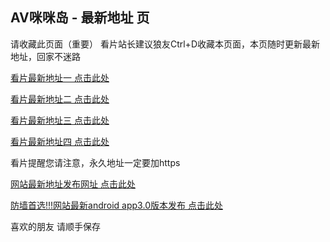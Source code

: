  <div data-target="readme-toc.content" class="Box-body px-5 pb-5">
<article class="markdown-body entry-content container-lg" itemprop="text"><h1 tabindex="-1" dir="auto">
<a id="user-content-mimi---最新地址-页" class="anchor" aria-hidden="true" tabindex="-1" href="#mimi---最新地址-页">
</a>AV咪咪岛 - 最新地址 页</h1>
<p dir="auto">请收藏此页面（重要）
看片站长建议狼友Ctrl+D收藏本页面，本页随时更新最新地址，回家不迷路</p>
<p dir="auto"><a href="https://www.mipubav.xyz/" rel="nofollow">看片最新地址一 点击此处</a></p>
<p dir="auto"><a href="https://www.mimiporn.com/" rel="nofollow">看片最新地址二 点击此处</a></p>
<p dir="auto"><a href="https://www.b5257afcd-c69a68eda5bbe-0556674ce0.online/" rel="nofollow">看片最新地址三 点击此处</a></p>
<p dir="auto"><a href="https://www.minipub.xyz/" rel="nofollow">看片最新地址四 点击此处</a></p>
<p dir="auto">看片提醒您请注意，永久地址一定要加https</p>
<p dir="auto"><a href="https://www.mimipub.site/" rel="nofollow">网站最新地址发布网址 点击此处</a></p>
<p dir="auto"><a href="https://github.com/mi69mi/mi69mi/raw/a21b0ae34ee469e7916c65421e336241421763a0/mimipubv3.0.apk" rel="nofollow">防墙首选!!!网站最新android app3.0版本发布 点击此处</a></p>
<p dir="auto">喜欢的朋友 请顺手保存</p>
</article>
</div>
 </div>
